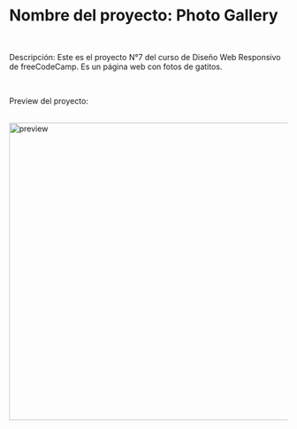 <h1>Nombre del proyecto: Photo Gallery</h1><br>
<p>Descripción: Este es el proyecto N°7 del curso de Diseño Web Responsivo de freeCodeCamp. Es un página web con fotos de gatitos.</p><br>
<p>Preview del proyecto:</p><br>
<img width="537" alt="preview" src="https://github.com/SofiLatvenas/PhotoGallery/assets/162139672/f23ad592-cd15-4482-b6d6-37486bc3d7bb">
